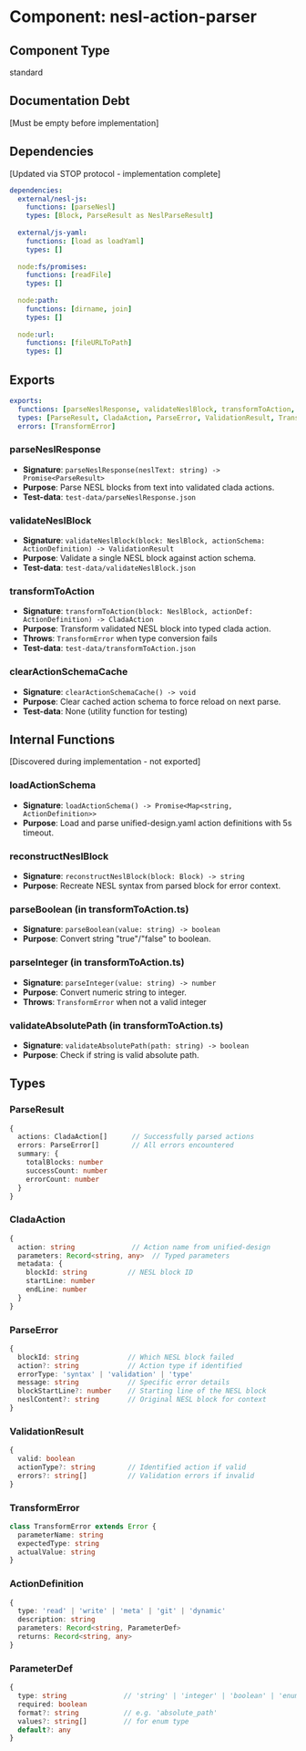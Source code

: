 # Component: nesl-action-parser

## Component Type
standard

## Documentation Debt
[Must be empty before implementation]

## Dependencies
[Updated via STOP protocol - implementation complete]

```yaml
dependencies:
  external/nesl-js:
    functions: [parseNesl]
    types: [Block, ParseResult as NeslParseResult]
  
  external/js-yaml:
    functions: [load as loadYaml]
    types: []
  
  node:fs/promises:
    functions: [readFile]
    types: []
  
  node:path:
    functions: [dirname, join]
    types: []
    
  node:url:
    functions: [fileURLToPath]
    types: []
```

## Exports
```yaml
exports:
  functions: [parseNeslResponse, validateNeslBlock, transformToAction, clearActionSchemaCache]
  types: [ParseResult, CladaAction, ParseError, ValidationResult, TransformError]
  errors: [TransformError]
```

### parseNeslResponse
- **Signature**: `parseNeslResponse(neslText: string) -> Promise<ParseResult>`
- **Purpose**: Parse NESL blocks from text into validated clada actions.
- **Test-data**: `test-data/parseNeslResponse.json`

### validateNeslBlock
- **Signature**: `validateNeslBlock(block: NeslBlock, actionSchema: ActionDefinition) -> ValidationResult`
- **Purpose**: Validate a single NESL block against action schema.
- **Test-data**: `test-data/validateNeslBlock.json`

### transformToAction
- **Signature**: `transformToAction(block: NeslBlock, actionDef: ActionDefinition) -> CladaAction`
- **Purpose**: Transform validated NESL block into typed clada action.
- **Throws**: `TransformError` when type conversion fails
- **Test-data**: `test-data/transformToAction.json`

### clearActionSchemaCache
- **Signature**: `clearActionSchemaCache() -> void`
- **Purpose**: Clear cached action schema to force reload on next parse.
- **Test-data**: None (utility function for testing)

## Internal Functions
[Discovered during implementation - not exported]

### loadActionSchema
- **Signature**: `loadActionSchema() -> Promise<Map<string, ActionDefinition>>`
- **Purpose**: Load and parse unified-design.yaml action definitions with 5s timeout.

### reconstructNeslBlock
- **Signature**: `reconstructNeslBlock(block: Block) -> string`
- **Purpose**: Recreate NESL syntax from parsed block for error context.

### parseBoolean (in transformToAction.ts)
- **Signature**: `parseBoolean(value: string) -> boolean`
- **Purpose**: Convert string "true"/"false" to boolean.

### parseInteger (in transformToAction.ts)
- **Signature**: `parseInteger(value: string) -> number`
- **Purpose**: Convert numeric string to integer.
- **Throws**: `TransformError` when not a valid integer

### validateAbsolutePath (in transformToAction.ts)
- **Signature**: `validateAbsolutePath(path: string) -> boolean`
- **Purpose**: Check if string is valid absolute path.

## Types

### ParseResult
```typescript
{
  actions: CladaAction[]      // Successfully parsed actions
  errors: ParseError[]        // All errors encountered
  summary: {
    totalBlocks: number
    successCount: number
    errorCount: number
  }
}
```

### CladaAction
```typescript
{
  action: string              // Action name from unified-design
  parameters: Record<string, any>  // Typed parameters
  metadata: {
    blockId: string          // NESL block ID
    startLine: number
    endLine: number
  }
}
```

### ParseError
```typescript
{
  blockId: string            // Which NESL block failed
  action?: string            // Action type if identified
  errorType: 'syntax' | 'validation' | 'type'
  message: string            // Specific error details
  blockStartLine?: number    // Starting line of the NESL block
  neslContent?: string       // Original NESL block for context
}
```

### ValidationResult
```typescript
{
  valid: boolean
  actionType?: string        // Identified action if valid
  errors?: string[]          // Validation errors if invalid
}
```

### TransformError
```typescript
class TransformError extends Error {
  parameterName: string
  expectedType: string
  actualValue: string
}
```

### ActionDefinition
```typescript
{
  type: 'read' | 'write' | 'meta' | 'git' | 'dynamic'
  description: string
  parameters: Record<string, ParameterDef>
  returns: Record<string, any>
}
```

### ParameterDef
```typescript
{
  type: string              // 'string' | 'integer' | 'boolean' | 'enum'
  required: boolean
  format?: string           // e.g. 'absolute_path'
  values?: string[]         // for enum type
  default?: any
}
```